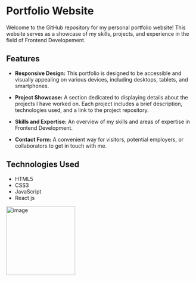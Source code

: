 # Portfolio Website

Welcome to the GitHub repository for my personal portfolio website! This website serves as a showcase of my skills, projects, and experience in the field of Frontend Developement.

## Features

- **Responsive Design:** This portfolio is designed to be accessible and visually appealing on various devices, including desktops, tablets, and smartphones.

- **Project Showcase:** A section dedicated to displaying details about the projects I have worked on. Each project includes a brief description, technologies used, and a link to the project repository.

- **Skills and Expertise:** An overview of my skills and areas of expertise in Frontend Development.

- **Contact Form:** A convenient way for visitors, potential employers, or collaborators to get in touch with me.

## Technologies Used

- HTML5
- CSS3
- JavaScript
- React js



<img width="185" alt="image" src="https://github.com/jyotiv2023/myPortfolio/assets/130778883/97d91d46-95f4-4a2b-a202-1cb49f7ef768">

